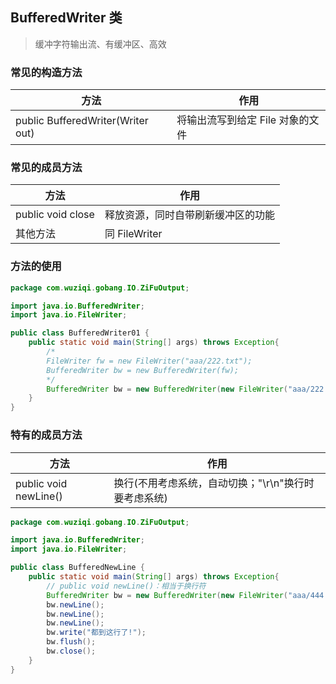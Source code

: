 ## BufferedWriter 类

> 缓冲字符输出流、有缓冲区、高效

### 常见的构造方法

| 方法                              | 作用                             |
| --------------------------------- | -------------------------------- |
| public BufferedWriter(Writer out) | 将输出流写到给定 File 对象的文件 |

### 常见的成员方法

| 方法              | 作用                                                                                               |
| ----------------- | -------------------------------------------------------------------------------------------------- |
| public void close | 释放资源，同时自带刷新缓冲区的功能                                                                 |
| 其他方法          | <RouteLink to="/admin/Java/Java常用Api/IO流/字符流/输出/FileWriter类.md">同 FileWriter</RouteLink> |

### 方法的使用

```java
package com.wuziqi.gobang.IO.ZiFuOutput;

import java.io.BufferedWriter;
import java.io.FileWriter;

public class BufferedWriter01 {
    public static void main(String[] args) throws Exception{
        /*
        FileWriter fw = new FileWriter("aaa/222.txt");
        BufferedWriter bw = new BufferedWriter(fw);
        */
        BufferedWriter bw = new BufferedWriter(new FileWriter("aaa/222.txt"));
    }
}
```

### 特有的成员方法

| 方法                  | 作用                                                 |
| --------------------- | ---------------------------------------------------- |
| public void newLine() | 换行(不用考虑系统，自动切换；"\r\n"换行时要考虑系统) |

```java
package com.wuziqi.gobang.IO.ZiFuOutput;

import java.io.BufferedWriter;
import java.io.FileWriter;

public class BufferedNewLine {
    public static void main(String[] args) throws Exception{
        // public void newLine()：相当于换行符
        BufferedWriter bw = new BufferedWriter(new FileWriter("aaa/444.txt"));
        bw.newLine();
        bw.newLine();
        bw.newLine();
        bw.write("都到这行了!");
        bw.flush();
        bw.close();
    }
}
```
